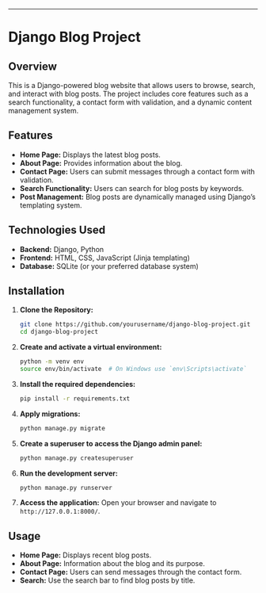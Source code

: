 
---

# Django Blog Project

## Overview

This is a Django-powered blog website that allows users to browse, search, and interact with blog posts. The project includes core features such as a search functionality, a contact form with validation, and a dynamic content management system.

## Features

- **Home Page:** Displays the latest blog posts.
- **About Page:** Provides information about the blog.
- **Contact Page:** Users can submit messages through a contact form with validation.
- **Search Functionality:** Users can search for blog posts by keywords.
- **Post Management:** Blog posts are dynamically managed using Django’s templating system.

## Technologies Used

- **Backend:** Django, Python
- **Frontend:** HTML, CSS, JavaScript (Jinja templating)
- **Database:** SQLite (or your preferred database system)


## Installation

1. **Clone the Repository:**
   ```bash
   git clone https://github.com/yourusername/django-blog-project.git
   cd django-blog-project
   ```

2. **Create and activate a virtual environment:**
   ```bash
   python -m venv env
   source env/bin/activate  # On Windows use `env\Scripts\activate`
   ```

3. **Install the required dependencies:**
   ```bash
   pip install -r requirements.txt
   ```

4. **Apply migrations:**
   ```bash
   python manage.py migrate
   ```

5. **Create a superuser to access the Django admin panel:**
   ```bash
   python manage.py createsuperuser
   ```

6. **Run the development server:**
   ```bash
   python manage.py runserver
   ```

7. **Access the application:**
   Open your browser and navigate to `http://127.0.0.1:8000/`.

## Usage

- **Home Page:** Displays recent blog posts.
- **About Page:** Information about the blog and its purpose.
- **Contact Page:** Users can send messages through the contact form.
- **Search:** Use the search bar to find blog posts by title.




